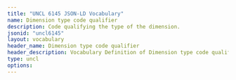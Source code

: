 ```yaml
---
title: "UNCL 6145 JSON-LD Vocabulary"
name: Dimension type code qualifier
description: Code qualifying the type of the dimension.
jsonid: "uncl6145"
layout: vocabulary
header_name: Dimension type code qualifier
header_description: Vocabulary Definition of Dimension type code qualifier semantics in HTML format. JSON-LD format is available at [uncl6145.jsonld](/vocabulary/uncl6145.jsonld)
type: uncl
options:
---
```

